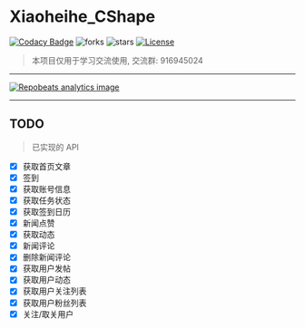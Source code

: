 # Xiaoheihe_CShape

[![Codacy Badge](https://app.codacy.com/project/badge/Grade/1e5ce3bc4031488a860cdc2aa3b98750)](https://www.codacy.com/gh/chr233/Xiaoheihe_CShape/dashboard)
![forks](https://img.shields.io/github/forks/chr233/Xiaoheihe_CShape)
![stars](https://img.shields.io/github/stars/chr233/Xiaoheihe_CShape)
[![License](https://img.shields.io/github/license/chr233/Xiaoheihe_CShape)](https://github.com/chr233/Xiaoheihe_CShape/blob/master/license)

> 本项目仅用于学习交流使用, 交流群: 916945024

---

[![Repobeats analytics image](https://repobeats.axiom.co/api/embed/c1652b151aa1624873c661c052ac55492a95a2d1.svg)](https://github.com/chr233/Xiaoheihe_CShape/pulse)

---

## TODO

> 已实现的 API

- [x] 获取首页文章
- [x] 签到
- [x] 获取账号信息
- [x] 获取任务状态
- [x] 获取签到日历
- [x] 新闻点赞
- [x] 获取动态
- [x] 新闻评论
- [x] 删除新闻评论
- [x] 获取用户发帖
- [x] 获取用户动态
- [x] 获取用户关注列表
- [x] 获取用户粉丝列表
- [x] 关注/取关用户
